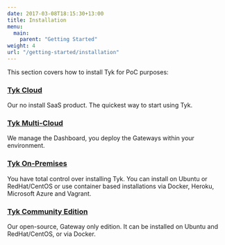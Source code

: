 ```yaml
--- 
date: 2017-03-08T18:15:30+13:00
title: Installation
menu:
  main:
    parent: "Getting Started"
weight: 4
url: "/getting-started/installation"
---
```



This section covers how to install Tyk for PoC purposes:

### [Tyk Cloud](/docs/getting-started/installation/with-tyk-cloud/)

Our no install SaaS product. The quickest way to start using Tyk.

### [Tyk Multi-Cloud](/docs/getting-started/installation/with-tyk-multi-cloud/)

We manage the Dashboard, you deploy the Gateways within your environment.

### [Tyk On-Premises](/docs/getting-started/installation/with-tyk-on-premises/)

You have total control over installing Tyk. You can install on Ubuntu or RedHat/CentOS or use container based installations via Docker, Heroku, Microsoft Azure and Vagrant.

### [Tyk Community Edition](/docs/getting-started/installation/with-tyk-community-edition/)

Our open-source, Gateway only edition. It can be installed on Ubuntu and RedHat/CentOS, or via Docker.


